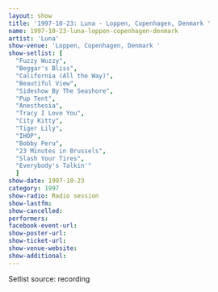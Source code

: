 ```yaml
---
layout: show
title: '1997-10-23: Luna - Loppen, Copenhagen, Denmark '
name: 1997-10-23-luna-loppen-copenhagen-denmark
artist: 'Luna'
show-venue: 'Loppen, Copenhagen, Denmark '
show-setlist: [
  "Fuzzy Wuzzy",
  "Beggar's Bliss",
  "California (All the Way)",
  "Beautiful View",
  "Sideshow By The Seashore",
  "Pup Tent",
  "Anesthesia",
  "Tracy I Love You",
  "City Kitty",
  "Tiger Lily",
  "IHOP",
  "Bobby Peru",
  "23 Minutes in Brussels",
  "Slash Your Tires",
  "Everybody's Talkin'"
  ]
show-date: 1997-10-23
category: 1997
show-radio: Radio session
show-lastfm: 
show-cancelled: 
performers: 
facebook-event-url: 
show-poster-url: 
show-ticket-url: 
show-venue-website: 
show-additional: 
---
```


Setlist source: recording